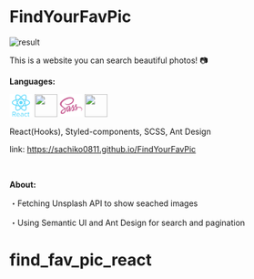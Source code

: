 
<h1> FindYourFavPic </h1>

![result](https://user-images.githubusercontent.com/58486384/111756154-2210f100-8857-11eb-84f6-02fb803e48c0.gif)


This is a website you can search beautiful photos! 📷

**Languages:**

<img src="https://raw.githubusercontent.com/devicons/devicon/master/icons/react/react-original-wordmark.svg" width="40" height="40" /> <img src="https://styled-components.com/logo.png" width="40" height="40" /> <img src="https://raw.githubusercontent.com/devicons/devicon/master/icons/sass/sass-original.svg" width="40" height="40" /> <img src="https://gw.alipayobjects.com/zos/rmsportal/rlpTLlbMzTNYuZGGCVYM.png" width="40" height="40" />

React(Hooks), Styled-components, SCSS, Ant Design

link: https://sachiko0811.github.io/FindYourFavPic

<br>

**About:**

・Fetching Unsplash API to show seached images

・Using Semantic UI and Ant Design for search and pagination
# find_fav_pic_react
